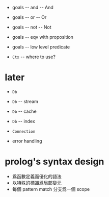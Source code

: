- goals -- and -- And
- goals -- or -- Or
- goals -- not -- Not

- goals -- eqv with proposition
- goals -- low level predicate

- `Ctx` -- where to use?

# later

- `Db`
- `Db` -- stream
- `Db` -- cache
- `Db` -- index
- `Connection`

- error handling

# prolog's syntax design

- 爲函數定義而優化的語法
- 以特殊的標識爲局部變元
- 每個 pattern match 分支爲一個 scope
